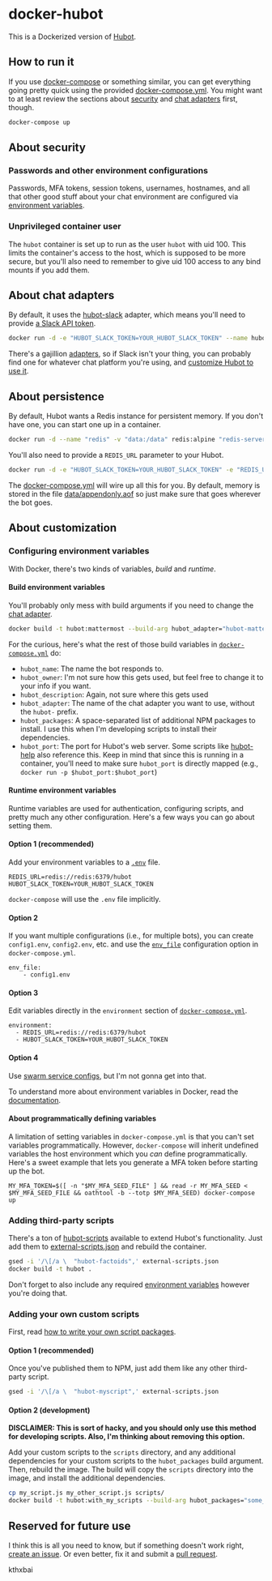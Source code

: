 # docker-hubot
This is a Dockerized version of [Hubot](https://github.com/hubotio/hubot).

## How to run it
If you use [docker-compose](https://docs.docker.com/compose/) or something similar, you can get everything going pretty quick using the provided [docker-compose.yml](docker-compose.yml). You might want to at least review the sections about [security](#security) and [chat adapters](#chat-adapters) first, though.

``` sh
docker-compose up
```

<a name="security"></a>
## About security

### Passwords and other environment configurations
Passwords, MFA tokens, session tokens, usernames, hostnames, and all that other good stuff about your chat environment are configured via [environment variables](#env).

### Unprivileged container user
The `hubot` container is set up to run as the user `hubot` with uid 100. This limits the container's access to the host, which is supposed to be more secure, but you'll also need to remember to give uid 100 access to any bind mounts if you add them.

<a name="chat-adapters"></a>
## About chat adapters

By default, it uses the [hubot-slack](https://github.com/slackapi/hubot-slack) adapter, which means you'll need to provide [a Slack API token](https://get.slack.help/hc/en-us/articles/215770388-Create-and-regenerate-API-tokens).

``` sh
docker run -d -e "HUBOT_SLACK_TOKEN=YOUR_HUBOT_SLACK_TOKEN" --name hubot hubot
```

There's a gajillion [adapters](https://www.npmjs.com/search?q=hubot%20adapter), so if Slack isn't your thing, you can probably find one for whatever chat platform you're using, and [customize Hubot to use it](#customization).

<a name="persistence"></a>
## About persistence

By default, Hubot wants a Redis instance for persistent memory. If you don't have one, you can start one up in a container.

``` sh
docker run -d --name "redis" -v "data:/data" redis:alpine "redis-server --appendonly yes"
```

You'll also need to provide a `REDIS_URL` parameter to your Hubot.

``` sh
docker run -d -e "HUBOT_SLACK_TOKEN=YOUR_HUBOT_SLACK_TOKEN" -e "REDIS_URL=redis://localhost:6379/hubot" --name hubot hubot
```

The [docker-compose.yml](docker-compose.yml) will wire up all this for you. By default, memory is stored in the file [data/appendonly.aof](data/appendonly.aof) so just make sure that goes wherever the bot goes.

<a name="customization"></a>
## About customization

### Configuring environment variables
With Docker, there's two kinds of variables, _build_ and _runtime_.

#### Build environment variables
You'll probably only mess with build arguments if you need to change the [chat adapter](#chat-adapters).

``` sh
docker build -t hubot:mattermost --build-arg hubot_adapter="hubot-matteruser" .
```

For the curious, here's what the rest of those build variables in [`docker-compose.yml`](docker-compose.yml) do:
* `hubot_name`: The name the bot responds to.
* `hubot_owner`: I'm not sure how this gets used, but feel free to change it to your info if you want.
* `hubot_description`: Again, not sure where this gets used
* `hubot_adapter`: The name of the chat adapter you want to use, without the `hubot-` prefix.
* `hubot_packages`: A space-separated list of additional NPM packages to install. I use this when I'm developing scripts to install their dependencies.
* `hubot_port`: The port for Hubot's web server. Some scripts like [hubot-help](https://github.com/hubotio/hubot-help) also reference this. Keep in mind that since this is running in a container, you'll need to make sure `hubot_port` is directly mapped (e.g., `docker run -p $hubot_port:$hubot_port`)

<a name="env"></a>
#### Runtime environment variables
Runtime variables are used for authentication, configuring scripts, and pretty much any other configuration. Here's a few ways you can go about setting them.

#### Option 1 (recommended)
Add your environment variables to a [`.env`](https://docs.docker.com/compose/environment-variables/#the-env-file) file.

```
REDIS_URL=redis://redis:6379/hubot
HUBOT_SLACK_TOKEN=YOUR_HUBOT_SLACK_TOKEN
```

`docker-compose` will use the `.env` file implicitly.

#### Option 2

If you want multiple configurations (i.e., for multiple bots), you can create `config1.env`, `config2.env`, etc. and use the [`env_file`](https://docs.docker.com/compose/environment-variables/#the-env_file-configuration-option) configuration option in `docker-compose.yml`.

```
env_file:
    - config1.env
```

#### Option 3
Edit variables directly in the `environment` section of [`docker-compose.yml`](docker-compose.yml).

```
environment:
  - REDIS_URL=redis://redis:6379/hubot
  - HUBOT_SLACK_TOKEN=YOUR_HUBOT_SLACK_TOKEN
```

#### Option 4
Use [swarm service configs](https://docs.docker.com/engine/swarm/configs/), but I'm not gonna get into that.

To understand more about environment variables in Docker, read the [documentation](https://docs.docker.com/compose/environment-variables/).

#### About programmatically defining variables
A limitation of setting variables in `docker-compose.yml` is that you can't set variables programmatically. However, `docker-compose` will inherit undefined variables the host environment which you _can_ define programmatically. Here's a sweet example that lets you generate a MFA token before starting up the bot.

```
MY_MFA_TOKEN=$([ -n "$MY_MFA_SEED_FILE" ] && read -r MY_MFA_SEED < $MY_MFA_SEED_FILE && oathtool -b --totp $MY_MFA_SEED) docker-compose up
```

### Adding third-party scripts
There's a ton of [hubot-scripts](https://www.npmjs.com/search?q=hubot-scripts) available to extend Hubot's functionality. Just add them to [external-scripts.json](external-scripts.json) and rebuild the container.

``` sh
gsed -i '/\[/a \  "hubot-factoids",' external-scripts.json
docker build -t hubot .
```

Don't forget to also include any required [environment variables](#env) however you're doing that.

### Adding your own custom scripts
First, read [how to write your own script packages](https://hubot.github.com/docs/scripting/#creating-a-script-package).

#### Option 1 (recommended)
Once you've published them to NPM, just add them like any other third-party script.

``` sh
gsed -i '/\[/a \  "hubot-myscript",' external-scripts.json
```

#### Option 2 (development)
**DISCLAIMER: This is sort of hacky, and you should only use this method for developing scripts. Also, I'm thinking about removing this option.**

Add your custom scripts to the `scripts` directory, and any additional dependencies for your custom scripts to the `hubot_packages` build argument. Then, rebuild the image. The build will copy the `scripts` directory into the image, and install the additional dependencies.

``` sh
cp my_script.js my_other_script.js scripts/
docker build -t hubot:with_my_scripts --build-arg hubot_packages="some_other_modules" .
```

## Reserved for future use

I think this is all you need to know, but if something doesn't work right, [create an issue](issues). Or even better, fix it and submit a [pull request](pulls).

kthxbai